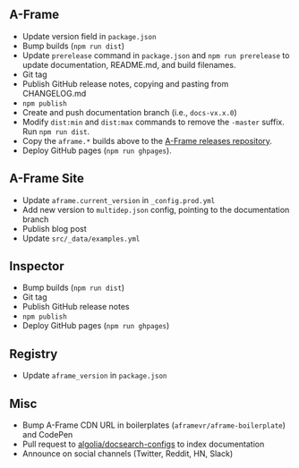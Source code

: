 ## A-Frame

- Update version field in `package.json`
- Bump builds (`npm run dist`)
- Update `prerelease` command in `package.json` and `npm run prerelease` to update documentation, README.md, and build filenames.
- Git tag
- Publish GitHub release notes, copying and pasting from CHANGELOG.md
- `npm publish`
- Create and push documentation branch (i.e., `docs-vx.x.0`)
- Modify `dist:min` and `dist:max` commands to remove the `-master` suffix. Run `npm run dist`.
- Copy the `aframe.*` builds above to the [A-Frame releases repository](https://github.com/aframevr/releases).
- Deploy GitHub pages (`npm run ghpages`).


## A-Frame Site

- Update `aframe.current_version` in `_config.prod.yml`
- Add new version to `multidep.json` config, pointing to the documentation branch
- Publish blog post
- Update `src/_data/examples.yml`

## Inspector

- Bump builds (`npm run dist`)
- Git tag
- Publish GitHub release notes
- `npm publish`
- Deploy GitHub pages (`npm run ghpages`)

## Registry

- Update `aframe_version` in `package.json`

## Misc

- Bump A-Frame CDN URL in boilerplates (`aframevr/aframe-boilerplate`) and CodePen
- Pull request to [algolia/docsearch-configs](https://github.com/algolia/docsearch-configs/blob/master/configs/aframe.json) to index documentation
- Announce on social channels (Twitter, Reddit, HN, Slack)